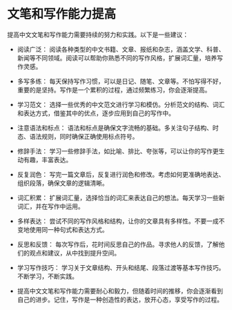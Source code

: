 # 文笔和写作能力提高




提高中文文笔和写作能力需要持续的努力和实践。以下是一些建议：

- 阅读广泛： 阅读各种类型的中文书籍、文章、报纸和杂志，涵盖文学、科普、新闻等不同领域。阅读可以帮助你熟悉不同的写作风格，扩展词汇量，培养写作灵感。

- 多写多练： 每天保持写作习惯，可以是日记、随笔、文章等。不怕写得不好，重要的是坚持。写作是一个累积的过程，通过频繁练习，你会逐渐提高。

- 学习范文： 选择一些优秀的中文范文进行学习和模仿。分析范文的结构、词汇和表达方式，借鉴其中的优点，逐步应用到自己的写作中。

- 注意语法和标点： 语法和标点是确保文字流畅的基础。多关注句子结构、时态、语法规则，同时确保正确使用标点符号。

- 修辞手法： 学习一些修辞手法，如比喻、排比、夸张等，可以让你的写作更生动有趣，丰富表达。

- 反复润色： 写完一篇文章后，反复进行润色和修改。考虑如何更准确地表达、组织段落，确保文章的逻辑清晰。

- 词汇积累： 扩展词汇量，选择恰当的词汇来表达自己的想法。每天学习一些新词汇，并在写作中运用。

- 多样表达： 尝试不同的写作风格和结构，让你的文章具有多样性。不要一成不变地使用同一种句式和表达方式。

- 反思和反馈： 每次写作后，花时间反思自己的作品。寻求他人的反馈，了解他们的观点和建议，从中找到提升空间。

- 学习写作技巧： 学习关于文章结构、开头和结尾、段落过渡等基本写作技巧。不断学习，不断实践。

- 提高中文文笔和写作能力需要耐心和毅力，但随着时间的推移，你会逐渐看到自己的进步。记住，写作是一种创造性的表达，放开心态，享受写作的过程。



